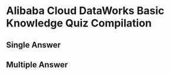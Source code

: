 # Alibaba Cloud DataWorks Basic Knowledge Quiz Compilation

## Single Answer



## Multiple Answer

